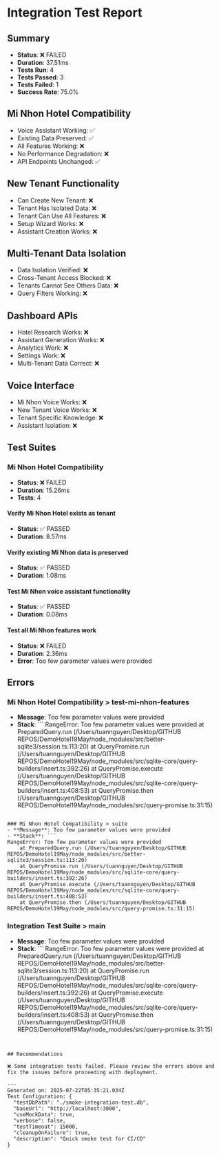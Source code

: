 # Integration Test Report

## Summary

- **Status**: ❌ FAILED
- **Duration**: 37.51ms
- **Tests Run**: 4
- **Tests Passed**: 3
- **Tests Failed**: 1
- **Success Rate**: 75.0%

## Mi Nhon Hotel Compatibility

- Voice Assistant Working: ✅
- Existing Data Preserved: ✅
- All Features Working: ❌
- No Performance Degradation: ❌
- API Endpoints Unchanged: ✅

## New Tenant Functionality

- Can Create New Tenant: ❌
- Tenant Has Isolated Data: ❌
- Tenant Can Use All Features: ❌
- Setup Wizard Works: ❌
- Assistant Creation Works: ❌

## Multi-Tenant Data Isolation

- Data Isolation Verified: ❌
- Cross-Tenant Access Blocked: ❌
- Tenants Cannot See Others Data: ❌
- Query Filters Working: ❌

## Dashboard APIs

- Hotel Research Works: ❌
- Assistant Generation Works: ❌
- Analytics Work: ❌
- Settings Work: ❌
- Multi-Tenant Data Correct: ❌

## Voice Interface

- Mi Nhon Voice Works: ❌
- New Tenant Voice Works: ❌
- Tenant Specific Knowledge: ❌
- Assistant Isolation: ❌

## Test Suites

### Mi Nhon Hotel Compatibility

- **Status**: ❌ FAILED
- **Duration**: 15.26ms
- **Tests**: 4

#### Verify Mi Nhon Hotel exists as tenant

- **Status**: ✅ PASSED
- **Duration**: 8.57ms

#### Verify existing Mi Nhon data is preserved

- **Status**: ✅ PASSED
- **Duration**: 1.08ms

#### Test Mi Nhon voice assistant functionality

- **Status**: ✅ PASSED
- **Duration**: 0.08ms

#### Test all Mi Nhon features work

- **Status**: ❌ FAILED
- **Duration**: 2.36ms
- **Error**: Too few parameter values were provided

## Errors

### Mi Nhon Hotel Compatibility > test-mi-nhon-features

- **Message**: Too few parameter values were provided
- **Stack**: ``` RangeError: Too few parameter values were provided at PreparedQuery.run
  (/Users/tuannguyen/Desktop/GITHUB
  REPOS/DemoHotel19May/node_modules/src/better-sqlite3/session.ts:113:20) at QueryPromise.run
  (/Users/tuannguyen/Desktop/GITHUB
  REPOS/DemoHotel19May/node_modules/src/sqlite-core/query-builders/insert.ts:392:26) at
  QueryPromise.execute (/Users/tuannguyen/Desktop/GITHUB
  REPOS/DemoHotel19May/node_modules/src/sqlite-core/query-builders/insert.ts:408:53) at
  QueryPromise.then (/Users/tuannguyen/Desktop/GITHUB
  REPOS/DemoHotel19May/node_modules/src/query-promise.ts:31:15)

````

### Mi Nhon Hotel Compatibility > suite
- **Message**: Too few parameter values were provided
- **Stack**: ```
RangeError: Too few parameter values were provided
    at PreparedQuery.run (/Users/tuannguyen/Desktop/GITHUB REPOS/DemoHotel19May/node_modules/src/better-sqlite3/session.ts:113:20)
    at QueryPromise.run (/Users/tuannguyen/Desktop/GITHUB REPOS/DemoHotel19May/node_modules/src/sqlite-core/query-builders/insert.ts:392:26)
    at QueryPromise.execute (/Users/tuannguyen/Desktop/GITHUB REPOS/DemoHotel19May/node_modules/src/sqlite-core/query-builders/insert.ts:408:53)
    at QueryPromise.then (/Users/tuannguyen/Desktop/GITHUB REPOS/DemoHotel19May/node_modules/src/query-promise.ts:31:15)
````

### Integration Test Suite > main

- **Message**: Too few parameter values were provided
- **Stack**: ``` RangeError: Too few parameter values were provided at PreparedQuery.run
  (/Users/tuannguyen/Desktop/GITHUB
  REPOS/DemoHotel19May/node_modules/src/better-sqlite3/session.ts:113:20) at QueryPromise.run
  (/Users/tuannguyen/Desktop/GITHUB
  REPOS/DemoHotel19May/node_modules/src/sqlite-core/query-builders/insert.ts:392:26) at
  QueryPromise.execute (/Users/tuannguyen/Desktop/GITHUB
  REPOS/DemoHotel19May/node_modules/src/sqlite-core/query-builders/insert.ts:408:53) at
  QueryPromise.then (/Users/tuannguyen/Desktop/GITHUB
  REPOS/DemoHotel19May/node_modules/src/query-promise.ts:31:15)

```


## Recommendations

❌ Some integration tests failed. Please review the errors above and fix the issues before proceeding with deployment.

---
Generated on: 2025-07-22T05:35:21.034Z
Test Configuration: {
  "testDbPath": "./smoke-integration-test.db",
  "baseUrl": "http://localhost:3000",
  "useMockData": true,
  "verbose": false,
  "testTimeout": 15000,
  "cleanupOnFailure": true,
  "description": "Quick smoke test for CI/CD"
}
```
